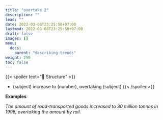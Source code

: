 ```yaml
---
title: "overtake 2"
description: ""
lead: ""
date: 2022-03-08T23:25:58+07:00
lastmod: 2022-03-08T23:25:58+07:00
draft: false
images: []
menu:
  docs:
    parent: "describing-trends"
weight: 290
toc: false
---
```


{{< spoiler text="🌱 Structure" >}}
- (subject) increase to (number), overtaking (subject)
{{< /spoiler >}}

**Examples**

_The amount of road-transported goods increased to 30 million tonnes in 1998, overtaking the amount by rail._